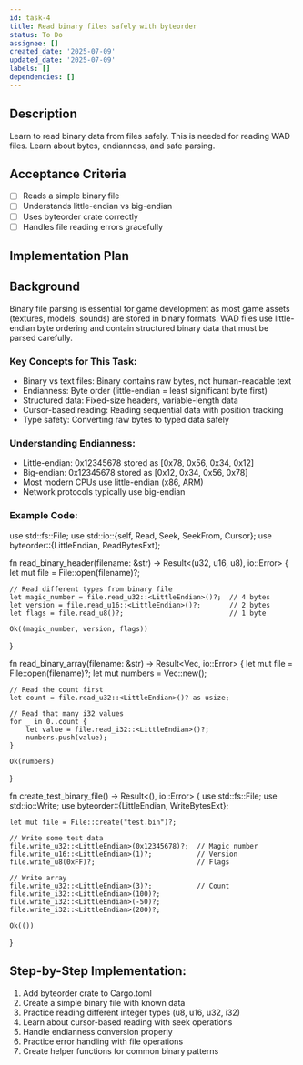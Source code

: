```yaml
---
id: task-4
title: Read binary files safely with byteorder
status: To Do
assignee: []
created_date: '2025-07-09'
updated_date: '2025-07-09'
labels: []
dependencies: []
---
```


## Description

Learn to read binary data from files safely. This is needed for reading WAD files. Learn about bytes, endianness, and safe parsing.

## Acceptance Criteria

- [ ] Reads a simple binary file
- [ ] Understands little-endian vs big-endian
- [ ] Uses byteorder crate correctly
- [ ] Handles file reading errors gracefully

## Implementation Plan

## Background

Binary file parsing is essential for game development as most game assets (textures, models, sounds) are stored in binary formats. WAD files use little-endian byte ordering and contain structured binary data that must be parsed carefully.

### Key Concepts for This Task:
- Binary vs text files: Binary contains raw bytes, not human-readable text
- Endianness: Byte order (little-endian = least significant byte first)
- Structured data: Fixed-size headers, variable-length data
- Cursor-based reading: Reading sequential data with position tracking
- Type safety: Converting raw bytes to typed data safely

### Understanding Endianness:
- Little-endian: 0x12345678 stored as [0x78, 0x56, 0x34, 0x12]
- Big-endian: 0x12345678 stored as [0x12, 0x34, 0x56, 0x78]
- Most modern CPUs use little-endian (x86, ARM)
- Network protocols typically use big-endian

### Example Code:
use std::fs::File;
use std::io::{self, Read, Seek, SeekFrom, Cursor};
use byteorder::{LittleEndian, ReadBytesExt};

fn read_binary_header(filename: &str) -> Result<(u32, u16, u8), io::Error> {
    let mut file = File::open(filename)?;
    
    // Read different types from binary file
    let magic_number = file.read_u32::<LittleEndian>()?;  // 4 bytes
    let version = file.read_u16::<LittleEndian>()?;       // 2 bytes
    let flags = file.read_u8()?;                          // 1 byte
    
    Ok((magic_number, version, flags))
}

fn read_binary_array(filename: &str) -> Result<Vec<i32>, io::Error> {
    let mut file = File::open(filename)?;
    let mut numbers = Vec::new();
    
    // Read the count first
    let count = file.read_u32::<LittleEndian>()? as usize;
    
    // Read that many i32 values
    for _ in 0..count {
        let value = file.read_i32::<LittleEndian>()?;
        numbers.push(value);
    }
    
    Ok(numbers)
}

fn create_test_binary_file() -> Result<(), io::Error> {
    use std::fs::File;
    use std::io::Write;
    use byteorder::{LittleEndian, WriteBytesExt};
    
    let mut file = File::create("test.bin")?;
    
    // Write some test data
    file.write_u32::<LittleEndian>(0x12345678)?;  // Magic number
    file.write_u16::<LittleEndian>(1)?;           // Version
    file.write_u8(0xFF)?;                         // Flags
    
    // Write array
    file.write_u32::<LittleEndian>(3)?;           // Count
    file.write_i32::<LittleEndian>(100)?;
    file.write_i32::<LittleEndian>(-50)?;
    file.write_i32::<LittleEndian>(200)?;
    
    Ok(())
}

## Step-by-Step Implementation:

1. Add byteorder crate to Cargo.toml
2. Create a simple binary file with known data
3. Practice reading different integer types (u8, u16, u32, i32)
4. Learn about cursor-based reading with seek operations
5. Handle endianness conversion properly
6. Practice error handling with file operations
7. Create helper functions for common binary patterns
